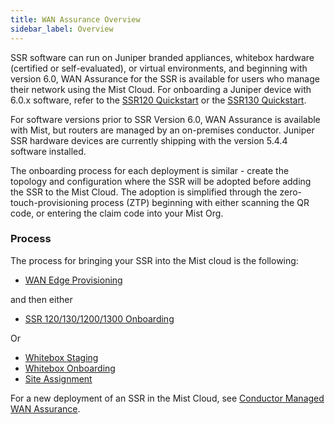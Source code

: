 ```yaml
---
title: WAN Assurance Overview
sidebar_label: Overview
---
```


SSR software can run on Juniper branded appliances, whitebox hardware (certified or self-evaluated), or virtual environments, and beginning with version 6.0, WAN Assurance for the SSR is available for users who manage their network using the Mist Cloud. For onboarding a Juniper device with 6.0.x software, refer to the [SSR120 Quickstart](wan_assurance_ssr120_quickstart.md) or the [SSR130 Quickstart](wan_assurance_ssr130_quickstart.md).

For software versions prior to SSR Version 6.0, WAN Assurance is available with Mist, but routers are managed by an on-premises conductor. Juniper SSR hardware devices are currently shipping with the version 5.4.4 software installed. 

The onboarding process for each deployment is similar - create the topology and configuration where the SSR will be adopted before adding the SSR to the Mist Cloud. The adoption is simplified through the zero-touch-provisioning process (ZTP) beginning with either scanning the QR code, or entering the claim code into your Mist Org. 

### Process

The process for bringing your SSR into the Mist cloud is the following:
- [WAN Edge Provisioning](wan_edge_provisioning.md)

and then either

- [SSR 120/130/1200/1300 Onboarding](wan_onboarding_ssrdevice.md)

Or

- [Whitebox Staging](wan_staging.md)
- [Whitebox Onboarding](wan_onboarding_whitebox.md)
- [Site Assignment ](wan_site_assignment.md)

For a new deployment of an SSR in the Mist Cloud, see [Conductor Managed WAN Assurance](config_wan_assurance.md).